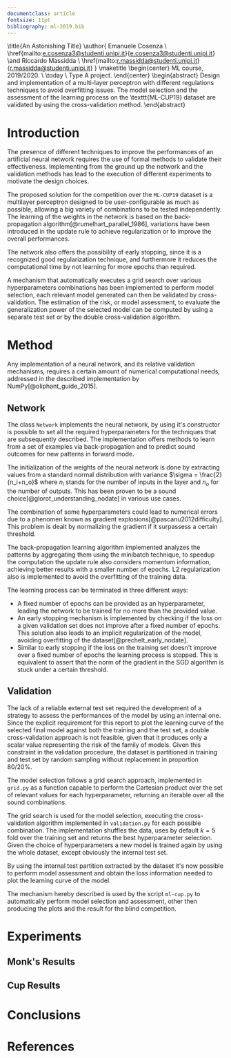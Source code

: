 ```yaml
---
documentclass: article
fontsize: 11pt
bibliography: ml-2019.bib
---
```


<!-- Pure latex to handle the title page -->
\title{An Astonishing Title}
\author{
  Emanuele Cosenza \\ 
  \href{mailto:e.cosenza3@studenti.unipi.it}{e.cosenza3@studenti.unipi.it} 
  \and Riccardo Massidda \\ 
  \href{mailto:r.massidda@studenti.unipi.it}{r.massidda@studenti.unipi.it}
}
\maketitle
\begin{center}
  ML course, 2019/2020. \\
  \today \\
  Type A project.
\end{center}
\begin{abstract}
Design and implementation of a multi-layer perceptron with different regulations techniques to avoid overfitting issues.
The model selection and the assessment of the learning process on the \texttt{ML-CUP19} dataset are validated by using the cross-validation method.
\end{abstract}

# Introduction
The presence of different techniques to improve the performances of an artificial neural network requires the use of formal methods to validate their effectiveness.
Implementing from the ground up the network and the validation methods has lead to the execution of different experiments to motivate the design choices.

The proposed solution for the competition over the `ML-CUP19` dataset is a multilayer perceptron designed to be user-configurable as much as possible, allowing a big variety of combinations to be tested independently.
The learning of the weights in the network is based on the back-propagation algorithm[@rumelhart_parallel_1986], variations have been introduced in the update rule to achieve regularization or to improve the overall performances.

The network also offers the possibility of early stopping, since it is a recognized good regularization technique, and furthermore it reduces the computational time by not learning for more epochs than required.

A mechanism that automatically executes a grid search over various hyperparameters combinations has been implemented to perform model selection, each relevant model generated can then be validated by cross-validation.
The estimation of the risk, or model assessment, to evaluate the generalization power of the selected model can be computed by using a separate test set or by the double cross-validation algorithm.

<!-- To expect the achievement of generalization all of the experiments assume a certain degree of smoothness in the source producing the data, respecting so the inductive bias of neural networks --> 

# Method
Any implementation of a neural network, and its relative validation mechanisms, requires a certain amount of numerical computational needs, addressed in the described implementation by NumPy[@oliphant_guide_2015].

## Network
The class `Network` implements the neural network, by using it's constructor is possible to set all the required hyperparameters for the techniques that are subsequently described.
The implementation offers methods to learn from a set of examples via back-propagation and to predict sound outcomes for new patterns in forward mode.

The initialization of the weights of the neural network is done by extracting values from a standard normal distribution with variance $\sigma = \frac{2}{n_i+n_o}$ where $n_i$ stands for the number of inputs in the layer and $n_o$ for the number of outputs.
This has been proven to be a sound choice[@glorot_understanding_nodate] in various use cases.

The combination of some hyperparameters could lead to numerical errors due to a phenomen known as gradient explosions[@pascanu2012difficulty].
This problem is dealt by normalizing the gradient if it surpassess a certain threshold.

The back-propagation learning algorithm implemented analyzes the patterns by aggregating them using the minibatch technique, to speedup the computation the update rule also considers momentum information, achieving better results with a smaller number of epochs.
L2 regularization also is implemented to avoid the overfitting of the training data.

The learning process can be terminated in three different ways:

- A fixed number of epochs can be provided as an hyperparameter, leading the network to be trained for no more than the provided value.
- An early stopping mechanism is implemented by checking if the loss on a given validation set does not improve after a fixed number of epochs.
This solution also leads to an implicit regularization of the model, avoiding overfitting of the dataset[@prechelt_early_nodate].
- Similar to early stopping if the loss on the training set doesn't improve over a fixed number of epochs the learning process is stopped.
This is equivalent to assert that the norm of the gradient in the SGD algorithm is stuck under a certain threshold.

## Validation

The lack of a reliable external test set required the development of a strategy to assess the performances of the model by using an internal one.
Since the explicit requirement for this report to plot the learning curve of the selected final model against both the training and the test set, a double cross-validation approach is not feasible, given that it produces only a scalar value representing the risk of the family of models.
Given this constraint in the validation procedure, the dataset is partitioned in training and test set by random sampling without replacement in proportion $80/20\%$.

The model selection follows a grid search approach, implemented in `grid.py` as a function capable to perform the Cartesian product over the set of relevant values for each hyperparameter, returning an iterable over all the sound combinations.

The grid search is used for the model selection, executing the cross-validation algorithm implemented in `validation.py` for each possible combination.
The implementation shuffles the data, uses by default $k=5$ fold over the training set and returns the best hyperparameter selection.
Given the choice of hyperparameters a new model is trained again by using the whole dataset, except obviously the internal test set.

By using the internal test partition extracted by the dataset it's now possible to perform model assessment and obtain the loss information needed to plot the learning curve of the model.

The mechanism hereby described is used by the script `ml-cup.py` to automatically perform model selection and assessment, other then producing the plots and the result for the blind competition.

# Experiments

## Monk's Results

## Cup Results

# Conclusions

# References
